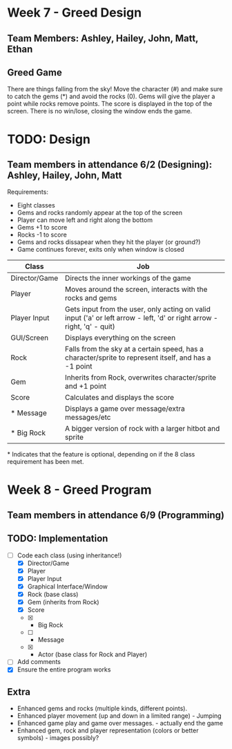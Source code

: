 # Week 7 - Greed Design
## Team Members: Ashley, Hailey, John, Matt, Ethan

## Greed Game
There are things falling from the sky! Move the character (#) and make sure to catch the gems (*) and avoid the rocks (0). Gems will give the player a point while rocks remove points. The score is displayed in the top of the screen. There is no win/lose, closing the window ends the game.

# TODO: Design
## Team members in attendance 6/2 (Designing): Ashley, Hailey, John, Matt
Requirements:
- Eight classes
- Gems and rocks randomly appear at the top of the screen
- Player can move left and right along the bottom
- Gems +1 to score
- Rocks -1 to score
- Gems and rocks dissapear when they hit the player (or ground?)
- Game continues forever, exits only when window is closed

| Class | Job |
| ----- | --- |
Director/Game | Directs the inner workings of the game
Player | Moves around the screen, interacts with the rocks and gems
Player Input | Gets input from the user, only acting on valid input ('a' or left arrow - left, 'd' or right arrow - right, 'q' - quit)
GUI/Screen | Displays everything on the screen
Rock | Falls from the sky at a certain speed, has a character/sprite to represent itself, and has a -1 point
Gem | Inherits from Rock, overwrites character/sprite and +1 point
Score | Calculates and displays the score
\* Message | Displays a game over message/extra messages/etc
\* Big Rock | A bigger version of rock with a larger hitbot and sprite

\* Indicates that the feature is optional, depending on if the 8 class requirement has been met.

# Week 8 - Greed Program
## Team members in attendance 6/9 (Programming)

## TODO: Implementation
- [ ] Code each class (using inheritance!)
     - [x] Director/Game
     - [x] Player
     - [x] Player Input
     - [x] Graphical Interface/Window
     - [x] Rock (base class)
     - [x] Gem (inherits from Rock)
     - [x] Score
     - [x] * Big Rock
     - [ ] * Message
     - [x] * Actor (base class for Rock and Player)
- [ ] Add comments
- [x] Ensure the entire program works

## Extra
- Enhanced gems and rocks (multiple kinds, different points).
- Enhanced player movement (up and down in a limited range) - Jumping
- Enhanced game play and game over messages. - actually end the game
- Enhanced gem, rock and player representation (colors or better symbols) - images possibly?
